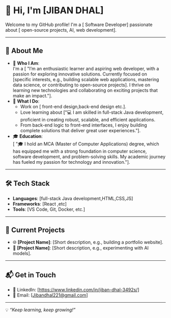 # 👋 Hi, I'm [JIBAN DHAL]  

Welcome to my GitHub profile! I'm a [ Software Developer] passionate about [ open-source projects, AI, web development].  

---

## 🚀 About Me  

- 🌟 **Who I Am**:  
  I'm a [ "I’m an enthusiastic learner and aspiring  web developer, with a passion for exploring innovative solutions. Currently focused on
   [specific interests, e.g., building scalable web applications, mastering data science, or contributing to open-source projects].
   I thrive on learning new technologies and collaborating on exciting projects that make an impact."].  
- 🎯 **What I Do**:  
  - Work on [ front-end design,back-end design etc.].  
  - Love learning about ["💻 I am skilled in full-stack Java development, proficient in creating robust, scalable, and efficient applications.
  -  From back-end logic to front-end interfaces, I enjoy building complete solutions that deliver great user experiences."].  
- 🎓 **Education**:  
  [ "🎓 I hold an MCA (Master of Computer Applications) degree, which has equipped me with a strong foundation in computer science, software development, and problem-solving skills.
   My academic journey has fueled my passion for technology and innovation."].  

---

## 🛠️ Tech Stack  

- **Languages**: [full-stack Java development,HTML,CSS,JS]  
- **Frameworks**: [React ,etc]  
- **Tools**: [VS Code, Git, Docker, etc.]  

---

## 📂 Current Projects  

- 🌐 **[Project Name]**: [Short description, e.g., building a portfolio website].  
- 🤖 **[Project Name]**: [Short description, e.g., experimenting with AI models].  

---
## 📬 Get in Touch  

- 💬 LinkedIn: [https://www.linkedin.com/in/jiban-dhal-3492s/]  
- 📧 Email: [Jibandhal221@gmail.com]  

---

💡 *“Keep learning, keep growing!”*  
